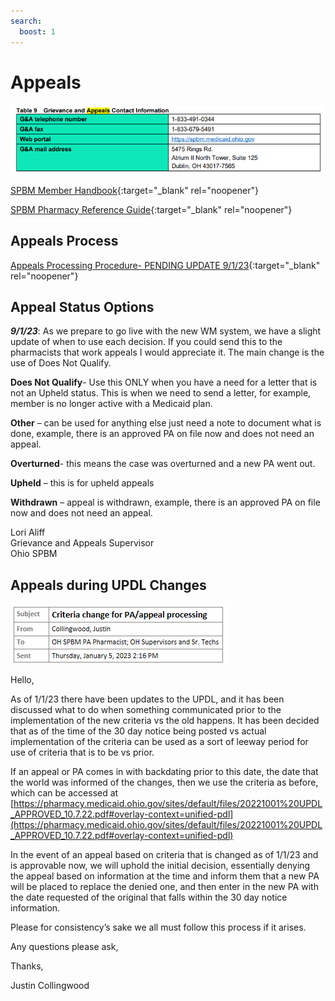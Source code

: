 ```yaml
---
search:
  boost: 1
---
```


# Appeals 

![Alt text](appeals_1.png)

[SPBM Member Handbook](https://spbm.medicaid.ohio.gov/SPDocumentLibrary/DocumentLibrary/Manuals/SPBM%20Member%20Handbook.pdf){:target="_blank" rel="noopener"}

[SPBM Pharmacy Reference Guide](https://spbm.medicaid.ohio.gov/SPDocumentLibrary/DocumentLibrary/User%20Guides/SPBM%20Pharmacy%20Reference%20Guide.pdf){:target="_blank" rel="noopener"}

## Appeals Process
[Appeals Processing Procedure- PENDING UPDATE 9/1/23](https://mygainwell-my.sharepoint.com/:w:/r/personal/christopher_nguyen_gainwelltechnologies_com/Documents/Evergreen/Emails/Appeals%20Processing%20for%20pharmacists.docx?d=w237c662b5a1642ca94477766772d1551&csf=1&web=1&e=gLLGJg){:target="_blank" rel="noopener"}

## Appeal Status Options

***9/1/23***: As we prepare to go live with the new WM system, we have a slight update of when to use each decision.   If you could send this to the pharmacists that work appeals I would appreciate it.  The main change is the use of Does Not Qualify.  

**Does Not Qualify**- Use this ONLY when you have a need for a letter that is not an Upheld status.  This is when we need to send a letter, for example, member is no longer active with a Medicaid plan. 

**Other** – can be used for anything else just need a note to document what is done, example, there is an approved PA on file now and does not need an appeal. 

**Overturned**- this means the case was overturned and a new PA went out. 

**Upheld** – this is for upheld appeals

**Withdrawn** – appeal is withdrawn, example, there is an approved PA on file now and does not need an appeal.

Lori Aliff</br>
Grievance and Appeals Supervisor</br>
Ohio SPBM


## Appeals during UPDL Changes

![Alt text](appeals_3.png)

Hello,

As of 1/1/23 there have been updates to the UPDL, and it has been discussed what to do when something communicated prior to the implementation of the new criteria vs the old happens.
It has been decided that as of the time of the 30 day notice being posted vs actual implementation of the criteria can be used as a sort of leeway period for use of criteria that is to be vs prior.
 
If an appeal or PA comes in with backdating prior to this date, the date that the world was informed of the changes, then we use the criteria as before, which can be accessed at 
[https://pharmacy.medicaid.ohio.gov/sites/default/files/20221001%20UPDL_APPROVED_10.7.22.pdf#overlay-context=unified-pdl](https://pharmacy.medicaid.ohio.gov/sites/default/files/20221001%20UPDL_APPROVED_10.7.22.pdf#overlay-context=unified-pdl)

 
In the event of an appeal based on criteria that is changed as of 1/1/23 and is approvable now, we will uphold the initial decision, essentially denying the appeal based on information at the time and inform them that a new PA will be placed to replace the denied one, and then enter in the new PA with the date requested of the original that falls within the 30 day notice information.
 
Please for consistency’s sake we all must follow this process if it arises.

Any questions please ask,

Thanks,
 
Justin Collingwood
